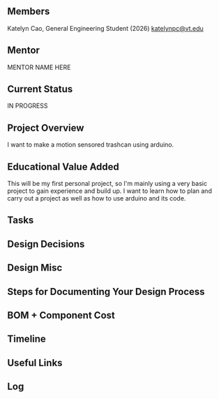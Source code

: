 ## Members
Katelyn Cao, General Engineering Student (2026)
katelynpc@vt.edu

## Mentor
MENTOR NAME HERE

## Current Status
IN PROGRESS

## Project Overview

I want to make a motion sensored trashcan using arduino.

## Educational Value Added

This will be my first personal project, so I'm mainly using a very basic project to gain experience and build up. I want to learn how to plan and carry out a project as well as how to use arduino and its code.

## Tasks

<!-- Your Text Here. You may work with your mentor on this later when they are assigned -->

## Design Decisions

<!-- Your Text Here. You may work with your mentor on this later when they are assigned -->

## Design Misc

<!-- Your Text Here. You may work with your mentor on this later when they are assigned -->

## Steps for Documenting Your Design Process

<!-- Your Text Here. You may work with your mentor on this later when they are assigned -->

## BOM + Component Cost

<!-- Your Text Here. You may work with your mentor on this later when they are assigned -->

## Timeline

<!-- Your Text Here. You may work with your mentor on this later when they are assigned -->

## Useful Links

<!-- Your Text Here. You may work with your mentor on this later when they are assigned -->

## Log

<!-- Your Text Here. You may work with your mentor on this later when they are assigned -->
